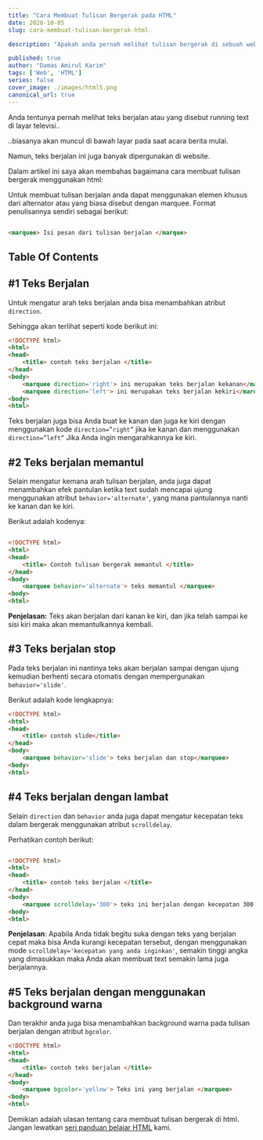 ```yaml
---
title: "Cara Membuat Tulisan Bergerak pada HTML"
date: 2020-10-05
slug: cara-membuat-tulisan-bergerak-html

description: "Apakah anda pernah melihat tulisan bergerak di sebuah website? Pada artikel kali ini saya akan membahas bagaimana cara membuat tulisan bergerak menggunakan html"

published: true
author: "Damas Amirul Karim"
tags: ['Web', 'HTML']
series: false
cover_image: ./images/html5.png
canonical_url: true
---
```


Anda tentunya pernah melihat teks berjalan atau yang disebut running text di layar televisi..

..biasanya akan muncul di bawah layar pada saat acara berita mulai. 

Namun, teks berjalan ini juga banyak dipergunakan di website. 

Dalam artikel ini saya akan membahas bagaimana cara membuat tulisan bergerak menggunakan html:

Untuk membuat tulisan berjalan anda dapat menggunakan elemen khusus dari alternator atau yang biasa disebut dengan marquee. Format penulisannya sendiri sebagai berikut:

```html

<marquee> Isi pesan dari tulisan berjalan </marque>
``` 

## Table Of Contents

## #1 Teks Berjalan

Untuk mengatur arah teks berjalan anda bisa menambahkan atribut `direction`.

Sehingga akan terlihat seperti kode berikut ini:

```html
<!DOCTYPE html>
<html>
<head>
    <title> contoh teks berjalan </title>
</head>
<body>
    <marquee direction='right'> ini merupakan teks berjalan kekanan</marquee>
    <marquee direction='left'> ini merupakan teks berjalan kekiri</marquee>
<body>
<html>
```
 
Teks berjalan juga bisa Anda buat ke kanan dan juga ke kiri dengan menggunakan kode `direction=”right”` jika ke kanan dan menggunakan `direction=”left”` Jika Anda ingin mengarahkannya ke kiri.  

## #2 Teks berjalan memantul

Selain mengatur kemana arah tulisan berjalan, anda juga dapat menambahkan efek pantulan ketika text sudah mencapai ujung menggunakan atribut `behavior='alternate'`, yang mana pantulannya nanti ke kanan dan ke kiri.

Berikut adalah kodenya:

```html

<!DOCTYPE html>
<html>
<head>
    <title> Contoh tulisan bergerak memantul </title>
</head>
<body>
    <marquee behavior='alternate'> teks memantul </marquee>
<body>
<html>
```
 
**Penjelasan:** Teks akan berjalan dari kanan ke kiri, dan jika telah sampai ke sisi kiri maka akan memantulkannya kembali.

## #3 Teks berjalan stop

Pada teks berjalan ini nantinya teks akan berjalan sampai dengan ujung kemudian berhenti secara otomatis dengan mempergunakan `behavior='slide'`.

Berikut adalah kode lengkapnya:

```html
<!DOCTYPE html>
<html>
<head>
    <title> contoh slide</title>
</head>
<body>
    <marquee behavior='slide'> teks berjalan dan stop</marquee>
<body>
<html>
```

## #4 Teks berjalan dengan lambat

Selain `direction` dan `behavior` anda juga dapat mengatur kecepatan teks dalam bergerak menggunakan atribut `scrolldelay`.

Perhatikan contoh berikut:

```html

<!DOCTYPE html>
<html>
<head>
    <title> contoh teks berjalan </title>
</head>
<body>
    <marquee scrolldelay='300'> teks ini berjalan dengan kecepatan 300 mili detik</marquee>
<body>
<html>
```

**Penjelasan**: Apabila Anda tidak begitu suka dengan teks yang berjalan cepat maka bisa Anda kurangi kecepatan tersebut, dengan menggunakan mode `scrolldelay='kecepatan yang anda inginkan'`,  semakin tinggi angka yang dimasukkan maka Anda akan membuat text semakin lama juga berjalannya.  

## #5 Teks berjalan dengan menggunakan background warna

Dan terakhir anda juga bisa menambahkan background warna pada tulisan berjalan dengan atribut `bgcolor`.

```html
<!DOCTYPE html>
<html>
<head>
    <title> contoh teks berjalan </title>
</head>
<body>
    <marquee bgcolor='yellow'> Teks ini yang berjalan </marquee>
<body>
<html>
```

Demikian adalah ulasan tentang cara membuat tulisan bergerak di html. Jangan lewatkan [seri panduan belajar HTML](/blog/belajar-html/) kami.

